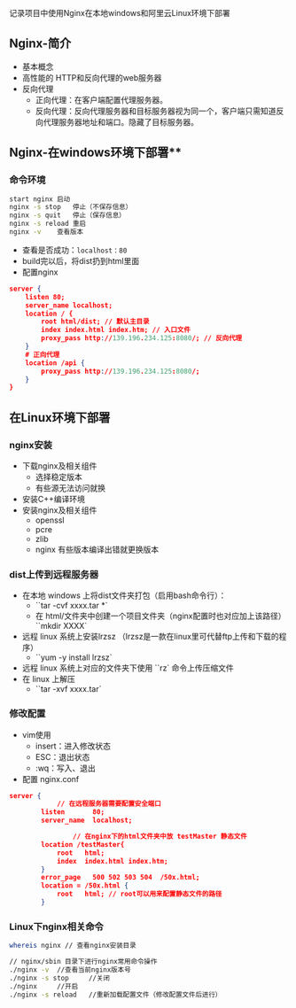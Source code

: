 记录项目中使用Nginx在本地windows和阿里云Linux环境下部署
## Nginx-简介
- 基本概念
- 高性能的 HTTP和反向代理的web服务器
- 反向代理
   - 正向代理：在客户端配置代理服务器。
   - 反向代理：反向代理服务器和目标服务器视为同一个，客户端只需知道反向代理服务器地址和端口。隐藏了目标服务器。
## Nginx-在windows环境下部署**
### 命令环境
```bash
start nginx	启动
nginx -s stop	停止（不保存信息）
nginx -s quit	停止（保存信息）
nginx -s reload	重启
nginx -v	查看版本
```

   - 查看是否成功：`localhost：80`
   - build完以后，将dist扔到html里面
   - 配置nginx
```json
server {
    listen 80;
    server_name localhost;
    location / {
    	root html/dist; // 默认主目录
    	index index.html index.htm; // 入口文件
    	proxy_pass http://139.196.234.125:8080/; // 反向代理
    }
	# 正向代理
	location /api {
        proxy_pass http://139.196.234.125:8080/; 
    }
}
```


## 在Linux环境下部署
### nginx安装

- 下载nginx及相关组件
   - 选择稳定版本
   - 有些源无法访问就换
- 安装C++编译环境
- 安装nginx及相关组件
   - openssl
   - pcre
   - zlib
   - nginx 有些版本编译出错就更换版本
### dist上传到远程服务器

- 在本地 windows 上将dist文件夹打包（启用bash命令行）：
   - ``tar -cvf xxxx.tar *`
   - 在 html/文件夹中创建一个项目文件夹（nginx配置时也对应加上该路径） ``mkdir XXXX` 
- 远程 linux 系统上安装lrzsz （lrzsz是一款在linux里可代替ftp上传和下载的程序）
   - ``yum -y install lrzsz` 
- 远程 linux 系统上对应的文件夹下使用 ``rz` 命令上传压缩文件
- 在 linux 上解压
   - ``tar -xvf xxxx.tar` 
### 修改配置

- vim使用
   - insert：进入修改状态
   - ESC：退出状态
   - :wq：写入、退出
- 配置 nginx.conf
```json
server {
  			// 在远程服务器需要配置安全端口
        listen       80;
        server_name  localhost;

				// 在nginx下的html文件夹中放 testMaster 静态文件
        location /testMaster{
            root   html;
            index  index.html index.htm;
        }
        error_page   500 502 503 504  /50x.html;
        location = /50x.html {
            root   html; // root可以用来配置静态文件的路径
        }
```
### Linux下nginx相关命令
```bash
whereis nginx // 查看nginx安装目录

// nginx/sbin 目录下进行nginx常用命令操作
./nginx -v 	//查看当前nginx版本号
./nginx -s stop 	//关闭
./nginx 	//开启
./nginx -s reload 	//重新加载配置文件（修改配置文件后进行）
```


